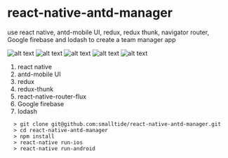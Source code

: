 # react-native-antd-manager
use react native, antd-mobile UI, redux, redux thunk, navigator router, Google firebase and lodash to create a team manager app

![alt text](https://github.com/smalltide/react-native-antd-manager/blob/master/screenshot.png "react-native-antd-manager")
![alt text](https://github.com/smalltide/react-native-antd-manager/blob/master/screenshot2.png "react-native-antd-manager")
![alt text](https://github.com/smalltide/react-native-antd-manager/blob/master/screenshot3.png "react-native-antd-manager")
![alt text](https://github.com/smalltide/react-native-antd-manager/blob/master/screenshot4.png "react-native-antd-manager")
![alt text](https://github.com/smalltide/react-native-antd-manager/blob/master/screenshot5.png "react-native-antd-manager")

1. react native
2. antd-mobile UI
3. redux
4. redux-thunk
5. react-native-router-flux
6. Google firebase
7. lodash

```
  > git clone git@github.com:smalltide/react-native-antd-manager.git
  > cd react-native-antd-manager
  > npm install
  > react-native run-ios
  > react-native run-android
```
